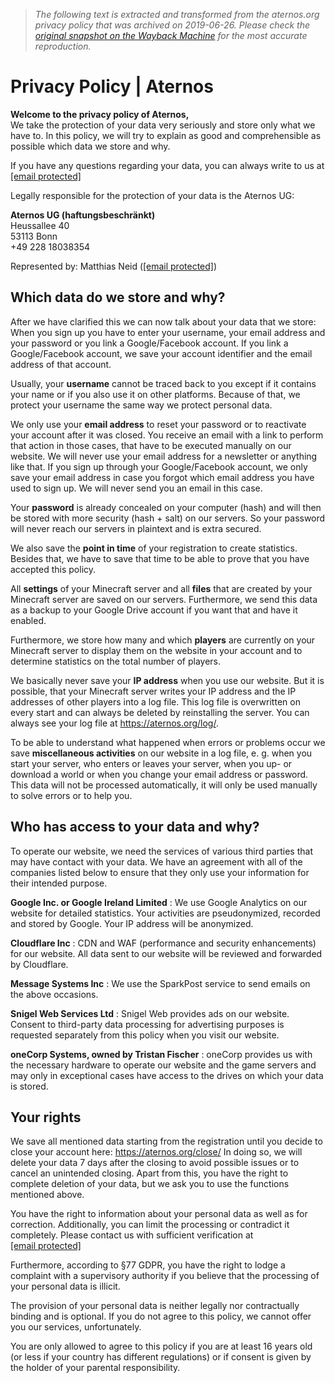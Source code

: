 > *The following text is extracted and transformed from the aternos.org privacy policy that was archived on 2019-06-26. Please check the [original snapshot on the Wayback Machine](https://web.archive.org/web/20190626222450id_/https%3A//aternos.org/dataprotection) for the most accurate reproduction.*

# Privacy Policy | Aternos

**Welcome to the privacy policy of Aternos,**  
We take the protection of your data very seriously and store only what we have to. In this policy, we will try to explain as good and comprehensible as possible which data we store and why. 

If you have any questions regarding your data, you can always write to us at [[email protected]](https://web.archive.org/cdn-cgi/l/email-protection)

Legally responsible for the protection of your data is the Aternos UG: 

**Aternos UG (haftungsbeschränkt)**  
Heussallee 40  
53113 Bonn  
+49 228 18038354

Represented by: Matthias Neid ([[email protected]](https://web.archive.org/cdn-cgi/l/email-protection)) 

## Which data do we store and why?

After we have clarified this we can now talk about your data that we store: When you sign up you have to enter your username, your email address and your password or you link a Google/Facebook account. If you link a Google/Facebook account, we save your account identifier and the email address of that account. 

Usually, your **username** cannot be traced back to you except if it contains your name or if you also use it on other platforms. Because of that, we protect your username the same way we protect personal data. 

We only use your **email address** to reset your password or to reactivate your account after it was closed. You receive an email with a link to perform that action in those cases, that have to be executed manually on our website. We will never use your email address for a newsletter or anything like that. If you sign up through your Google/Facebook account, we only save your email address in case you forgot which email address you have used to sign up. We will never send you an email in this case. 

Your **password** is already concealed on your computer (hash) and will then be stored with more security (hash + salt) on our servers. So your password will never reach our servers in plaintext and is extra secured. 

We also save the **point in time** of your registration to create statistics. Besides that, we have to save that time to be able to prove that you have accepted this policy. 

All **settings** of your Minecraft server and all **files** that are created by your Minecraft server are saved on our servers. Furthermore, we send this data as a backup to your Google Drive account if you want that and have it enabled. 

Furthermore, we store how many and which **players** are currently on your Minecraft server to display them on the website in your account and to determine statistics on the total number of players. 

We basically never save your **IP address** when you use our website. But it is possible, that your Minecraft server writes your IP address and the IP addresses of other players into a log file. This log file is overwritten on every start and can always be deleted by reinstalling the server. You can always see your log file at <https://aternos.org/log/>. 

To be able to understand what happened when errors or problems occur we save **miscellaneous activities** on our website in a log file, e. g. when you start your server, who enters or leaves your server, when you up- or download a world or when you change your email address or password. This data will not be processed automatically, it will only be used manually to solve errors or to help you. 

## Who has access to your data and why?

To operate our website, we need the services of various third parties that may have contact with your data. We have an agreement with all of the companies listed below to ensure that they only use your information for their intended purpose. 

**Google Inc. or Google Ireland Limited** : We use Google Analytics on our website for detailed statistics. Your activities are pseudonymized, recorded and stored by Google. Your IP address will be anonymized. 

**Cloudflare Inc** : CDN and WAF (performance and security enhancements) for our website. All data sent to our website will be reviewed and forwarded by Cloudflare. 

**Message Systems Inc** : We use the SparkPost service to send emails on the above occasions. 

**Snigel Web Services Ltd** : Snigel Web provides ads on our website. Consent to third-party data processing for advertising purposes is requested separately from this policy when you visit our website. 

**oneCorp Systems, owned by Tristan Fischer** : oneCorp provides us with the necessary hardware to operate our website and the game servers and may only in exceptional cases have access to the drives on which your data is stored. 

## Your rights

We save all mentioned data starting from the registration until you decide to close your account here: <https://aternos.org/close/> In doing so, we will delete your data 7 days after the closing to avoid possible issues or to cancel an unintended closing. Apart from this, you have the right to complete deletion of your data, but we ask you to use the functions mentioned above. 

You have the right to information about your personal data as well as for correction. Additionally, you can limit the processing or contradict it completely. Please contact us with sufficient verification at [[email protected]](https://web.archive.org/cdn-cgi/l/email-protection)

Furthermore, according to §77 GDPR, you have the right to lodge a complaint with a supervisory authority if you believe that the processing of your personal data is illicit. 

The provision of your personal data is neither legally nor contractually binding and is optional. If you do not agree to this policy, we cannot offer you our services, unfortunately. 

You are only allowed to agree to this policy if you are at least 16 years old (or less if your country has different regulations) or if consent is given by the holder of your parental responsibility. 
